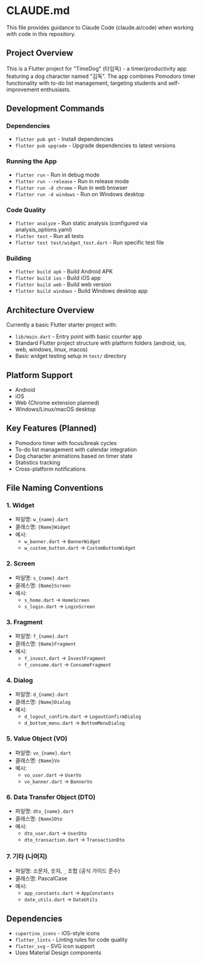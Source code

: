 # CLAUDE.md

This file provides guidance to Claude Code (claude.ai/code) when working with code in this repository.

## Project Overview

This is a Flutter project for "TimeDog" (타임독) - a timer/productivity app featuring a dog character named "김독". The app combines Pomodoro timer functionality with to-do list management, targeting students and self-improvement enthusiasts.

## Development Commands

### Dependencies

- `flutter pub get` - Install dependencies
- `flutter pub upgrade` - Upgrade dependencies to latest versions

### Running the App

- `flutter run` - Run in debug mode
- `flutter run --release` - Run in release mode
- `flutter run -d chrome` - Run in web browser
- `flutter run -d windows` - Run on Windows desktop

### Code Quality

- `flutter analyze` - Run static analysis (configured via analysis_options.yaml)
- `flutter test` - Run all tests
- `flutter test test/widget_test.dart` - Run specific test file

### Building

- `flutter build apk` - Build Android APK
- `flutter build ios` - Build iOS app
- `flutter build web` - Build web version
- `flutter build windows` - Build Windows desktop app

## Architecture Overview

Currently a basic Flutter starter project with:

- `lib/main.dart` - Entry point with basic counter app
- Standard Flutter project structure with platform folders (android, ios, web, windows, linux, macos)
- Basic widget testing setup in `test/` directory

## Platform Support

- Android
- iOS
- Web (Chrome extension planned)
- Windows/Linux/macOS desktop

## Key Features (Planned)

- Pomodoro timer with focus/break cycles
- To-do list management with calendar integration
- Dog character animations based on timer state
- Statistics tracking
- Cross-platform notifications

## File Naming Conventions

### 1. **Widget**
- 파일명: `w_{name}.dart`
- 클래스명: `{Name}Widget`
- 예시:
  - `w_banner.dart` → `BannerWidget`
  - `w_custom_button.dart` → `CustomButtonWidget`

### 2. **Screen**
- 파일명: `s_{name}.dart`
- 클래스명: `{Name}Screen`
- 예시:
  - `s_home.dart` → `HomeScreen`
  - `s_login.dart` → `LoginScreen`

### 3. **Fragment**
- 파일명: `f_{name}.dart`
- 클래스명: `{Name}Fragment`
- 예시:
  - `f_invest.dart` → `InvestFragment`
  - `f_consume.dart` → `ConsumeFragment`

### 4. **Dialog**
- 파일명: `d_{name}.dart`
- 클래스명: `{Name}Dialog`
- 예시:
  - `d_logout_confirm.dart` → `LogoutConfirmDialog`
  - `d_bottom_menu.dart` → `BottomMenuDialog`

### 5. **Value Object (VO)**
- 파일명: `vo_{name}.dart`
- 클래스명: `{Name}Vo`
- 예시:
  - `vo_user.dart` → `UserVo`
  - `vo_banner.dart` → `BannerVo`

### 6. **Data Transfer Object (DTO)**
- 파일명: `dto_{name}.dart`
- 클래스명: `{Name}Dto`
- 예시:
  - `dto_user.dart` → `UserDto`
  - `dto_transaction.dart` → `TransactionDto`

### 7. **기타 (나머지)**
- 파일명: 소문자, 숫자, `_` 조합 (공식 가이드 준수)
- 클래스명: PascalCase
- 예시:
  - `app_constants.dart` → `AppConstants`
  - `date_utils.dart` → `DateUtils`

## Dependencies

- `cupertino_icons` - iOS-style icons
- `flutter_lints` - Linting rules for code quality
- `flutter_svg` - SVG icon support
- Uses Material Design components
